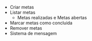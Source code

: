 - Criar metas
- Listar metas 
  - Metas realizadas e Metas abertas
- Marcar metas como concluida
- Remover metas
- Sistema de mensagem
